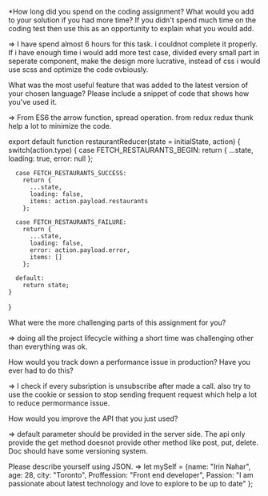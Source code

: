 
*How long did you spend on the coding assignment? What would you add to your solution if you had more time? If you didn't spend much time on the coding test then use this as an opportunity to explain what you would add.

=> I have spend almost 6 hours for this task. i couldnot complete it properly. If i have enough time i would add more test case, divided every small part in seperate component, make the design more lucrative, instead of css i would use scss and optimize the code ovbiously.

What was the most useful feature that was added to the latest version of your chosen language? Please include a snippet of code that shows how you've used it.
 
 => From ES6  the arrow function, spread operation. from redux redux thunk help a lot to minimize the code.
 
 export default function restaurantReducer(state = initialState, action) {
    switch(action.type) {
      case FETCH_RESTAURANTS_BEGIN:
        return {
          ...state,
          loading: true,
          error: null
        };
  
      case FETCH_RESTAURANTS_SUCCESS:
        return {
          ...state,
          loading: false,
          items: action.payload.restaurants
        };
  
      case FETCH_RESTAURANTS_FAILURE:
        return {
          ...state,
          loading: false,
          error: action.payload.error,
          items: []
        };
  
      default:
        return state;
    }
  }
 
What were the more challenging parts of this assignment for you?

=> doing all the project lifecycle withing a short time was challenging other than everything was ok.

How would you track down a performance issue in production? Have you ever had to do this?

=> I check if every subsription is unsubscribe after made a call. also try to use the cookie or session to stop sending frequent request which help a lot to reduce permormance issue.

How would you improve the API that you just used?

=> default parameter should be provided in the server side. The api only provide the get method doesnot provide other method like post, put, delete. Doc should have some versioning system.

Please describe yourself using JSON.
=>  let mySelf = {name: "Irin Nahar", age: 28, city: "Toronto", Proffession: "Front end developer",  Passion: "I am passionate about latest technology and love to explore to be up to date" };
